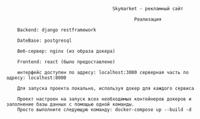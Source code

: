                                            Skymarket - рекламный сайт

                                                   Реализация

        Backend: django restframework

        DateBase: postgresql

        Веб-сервер: nginx (из образа докера)

        Frontend: react (было предоставлено)

        интерфейс доступен по адресу: localhost:3000 серверная часть по адресу: localhost:8000

        Для запуска проекта локально, используя докер для каждого сервиса

        Проект настроен на запуск всех необходимых контейнеров докеров и заполнение базы данных с помощью одной команды.
        Просто выполните следующую команду: docker-compose up --build -d

